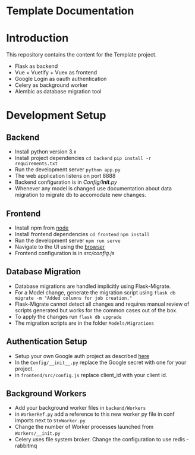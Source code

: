 # Template Documentation

# Introduction

This repository contains the content for the Template project.
- Flask as backend
- Vue + Vuetify + Vuex as frontend
- Google Login as oauth authentication
- Celery as background worker
- Alembic as database migration tool

# Development Setup

## Backend
- Install python version 3.x
- Install project dependencies
    `cd backend`
    `pip install -r requirements.txt`
- Run the development server
    `python app.py`
- The web application listens on port 8888
- Backend configuration is in *Config/__init__.py*
- Whenever any model is changed use documentation about data migration to migrate db to accomodate new changes.

## Frontend
- Install npm from [node](nodejs.org)
- Install frontend dependencies
    `cd frontend`
    `npm install`
- Run the development server
    `npm run serve`
- Navigate to the UI using the [browser](http://localhost:8080)
- Frontend configuration is in *src/config.js*


## Database Migration

- Database migrations are handled implicitly using Flask-Migrate.
- For a Model change, generate the migration script using `flask db migrate -m "Added columns for job creation."`
- Flask-Migrate cannot detect all changes and requires manual review of scripts generated but works for the common cases out of the box.
- To apply the changes run `flask db upgrade`
- The migration scripts are in the folder `Models/Migrations`


## Authentication Setup

- Setup your own Google auth project as described [here](https://www.youtube.com/watch?v=V4KqpIX6pdI)
- In the `Config/__init__.py` replace the Google secret with one for your project.
- in `frontend/src/config.js` replace client_id with your client id.

## Background Workers

- Add your background worker files in `backend/Workers`
- in `WorkerRef.py` add a reference to this new worker py file in conf imports next to `StmWorker.py`
- Change the number of Worker processes launched from `Workers/__init.py`
- Celery uses file system broker. Change the configuration to use redis - rabbitmq
